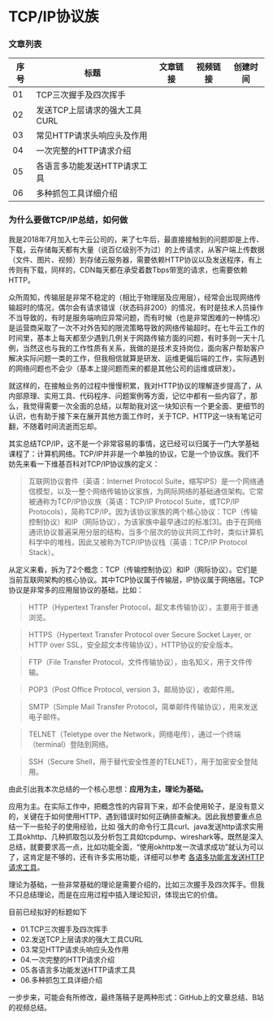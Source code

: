 
# TCP/IP协议族

### 文章列表

|序号|标题|文章链接|视频链接|创建时间|
|--|--|--|--|--|
|01|TCP三次握手及四次挥手||||
|02|发送TCP上层请求的强大工具CURL||||
|03|常见HTTP请求头响应头及作用||||
|04|一次完整的HTTP请求介绍||||
|05|各语言多功能发送HTTP请求工具||||
|06|多种抓包工具详细介绍||||

### 为什么要做TCP/IP总结，如何做

我是2018年7月加入七牛云公司的，来了七牛后，最直接接触到的问题即是上传、下载，云存储每天都有大量（说百亿级别不为过）的上传请求，从客户端上传数据（文件、图片、视频）到存储云服务器，需要依赖HTTP协议以及发送程序，有上传则有下载，同样的，CDN每天都在承受着数Tbps带宽的请求，也需要依赖HTTP。

众所周知，传输层是非常不稳定的（相比于物理层及应用层），经常会出现网络传输超时的情况，偶尔会有请求错误（状态码非200）的情况，有时是技术人员操作不当导致的，有时是服务端响应异常问题，而有时候（也是非常困难的一种情况）是运营商采取了一次不对外告知的限流策略导致的网络传输超时。在七牛云工作的时间里，基本上每天都至少遇到几例关于网路传输方面的问题，有时多则一天十几例，当然这也与我的工作性质有关系，我做的是技术支持岗位，面向客户帮助客户解决实际问题一类的工作，但我相信就算是研发、运维更偏后端的工作，实际遇到的网络问题也不会少（基本上提问题而来的都是其他公司的运维或研发）。

就这样的，在接触业务的过程中慢慢积累，我对HTTP协议的理解逐步提高了，从内部原理、实用工具、代码程序、问题案例等方面，记忆中都有一些内容了，那么，我觉得需要一次全面的总结，以帮助我对这一块知识有一个更全面、更细节的认识，也有助于接下来在展开其他方面工作时，关于TCP、HTTP这一块有笔记可翻，不随着时间流逝而忘却。

其实总结TCP/IP，这不是一个非常容易的事情，这已经可以归属于一门大学基础课程了：计算机网络。TCP/IP并非是一个单独的协议，它是一个协议族。我们不妨先来看一下维基百科对TCP/IP协议族的定义：

> 互联网协议套件（英语：Internet Protocol Suite，缩写IPS）是一个网络通信模型，以及一整个网络传输协议家族，为网际网络的基础通信架构。它常被通称为TCP/IP协议族（英语：TCP/IP Protocol Suite，或TCP/IP Protocols），简称TCP/IP。因为该协议家族的两个核心协议：TCP（传输控制协议）和IP（网际协议），为该家族中最早通过的标准[3]。由于在网络通讯协议普遍采用分层的结构，当多个层次的协议共同工作时，类似计算机科学中的堆栈，因此又被称为TCP/IP协议栈（英语：TCP/IP Protocol Stack）。

从定义来看，拆为了2个概念：TCP（传输控制协议）和IP（网际协议）。它们是当前互联网架构的核心协议。其中TCP协议属于传输层，IP协议属于网络层。TCP协议是非常多的应用层协议的基础，比如：

> HTTP（Hypertext Transfer Protocol，超文本传输协议），主要用于普通浏览。

> HTTPS（Hypertext Transfer Protocol over Secure Socket Layer, or HTTP over SSL，安全超文本传输协议），HTTP协议的安全版本。

> FTP（File Transfer Protocol，文件传输协议），由名知义，用于文件传输。

> POP3（Post Office Protocol, version 3，邮局协议），收邮件用。

> SMTP（Simple Mail Transfer Protocol，简单邮件传输协议），用来发送电子邮件。

> TELNET（Teletype over the Network，网络电传），通过一个终端（terminal）登陆到网络。

> SSH（Secure Shell，用于替代安全性差的TELNET），用于加密安全登陆用。

由此引出我本次总结的一个核心思想：**应用为主，理论为基础。**

应用为主。在实际工作中，把概念性的内容背下来，却不会使用轮子，是没有意义的，关键在于如何使用HTTP、遇到错误时如何正确排查解决。因此我想要重点总结一下一些轮子的使用经验，比如 强大的命令行工具curl、java发送http请求实用工具okhttp、几种抓取包以及分析包工具如tcpdump、wireshark等。既然是深入总结，就要要求高一点，比如功能全面，“使用okhttp发一次请求成功”就认为可以了，这肯定是不够的，还有许多实用功能，详细可以参考 [各语多功能言发送HTTP请求工具](05.各语言多功能发送HTTP请求工具)。

理论为基础，一些非常基础的理论是需要介绍的，比如三次握手及四次挥手。但我不只总结理论，而是在应用过程中插入理论知识，体现出它的价值。

目前已经拟好的标题如下

- 01.TCP三次握手及四次挥手
- 02.发送TCP上层请求的强大工具CURL
- 03.常见HTTP请求头响应头及作用
- 04.一次完整的HTTP请求介绍
- 05.各语言多功能发送HTTP请求工具
- 06.多种抓包工具详细介绍

一步步来，可能会有所修改，最终落稿子是两种形式：GitHub上的文章总结、B站的视频总结。
